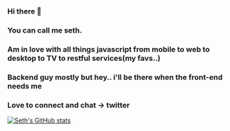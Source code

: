 ### Hi there 👋
### You can call me seth.
### Am in love with all things javascript from mobile to web to desktop to TV to restful services(my favs..)
### Backend guy mostly but hey.. i'll be there when the front-end needs me
### Love to connect and chat -> twitter

[![Seth's GitHub stats](https://github-readme-stats.vercel.app/api?username=coucoseth)](https://github.com/coucoseth/github-readme-stats)
<!--
**coucoseth/coucoseth** is a ✨ _special_ ✨ repository because its `README.md` (this file) appears on your GitHub profile.

Here are some ideas to get you started:

- 🔭 I’m currently working on ...
- 🌱 I’m currently learning ...
- 👯 I’m looking to collaborate on ...
- 🤔 I’m looking for help with ...
- 💬 Ask me about ...
- 📫 How to reach me: ...
- 😄 Pronouns: ...
- ⚡ Fun fact: ...
-->
